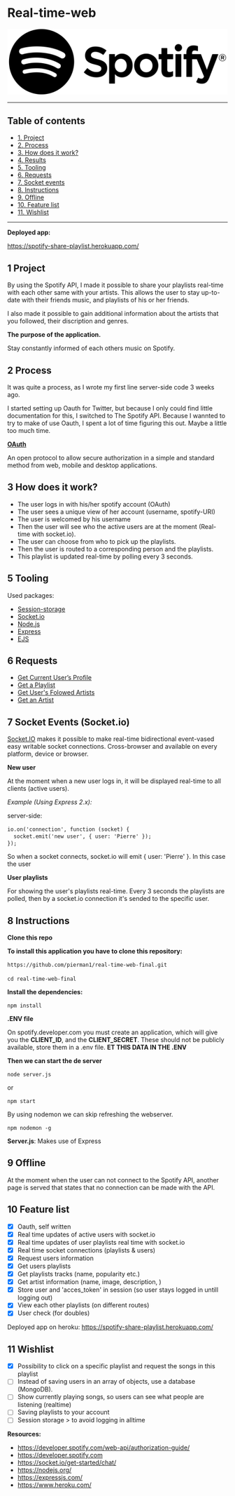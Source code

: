 # Real-time-web


![Spotifylogo](readme_imgs/logo.png)

-------------

## Table of contents

- [1. Project](#1-project)
- [2. Process](#2-process)
- [3. How does it work?](#3-how-does-it-work)
- [4. Results](#4-results)
- [5. Tooling](#5-tooling)
- [6. Requests](#6-requests)
- [7. Socket events](#7-socket)
- [8. Instructions](#8-instructions)
- [9. Offline](#9-offline)
- [10. Feature list](#10-feature-list)
- [11. Wishlist](#11-wish-list)

------------------------------


**Deployed app:**

https://spotify-share-playlist.herokuapp.com/

## 1 Project

By using the Spotify API, I made it possible to share your playlists real-time with each other
same with your artists. This allows the user to stay up-to-date with their friends music, and playlists of his or her friends.

I also made it possible to gain additional information about the artists that you followed, their discription and genres.

**The purpose of the application.**

Stay constantly informed of each others music on Spotify. 

## 2 Process

It was quite a process, as I wrote my first line server-side code 3 weeks ago.

I started setting up Oauth for Twitter, but because I only could find little documentation for this, I switched to
The Spotify API. Because I wannted to try to make of use Oauth, I spent a lot of time figuring this out. Maybe a little too much time.

**[OAuth](https://oauth.net/)**

An open protocol to allow secure authorization in a simple and standard method from web, mobile and desktop applications.

## 3 How does it work?

- The user logs in with his/her spotify account (OAuth)
- The user sees a unique view of her account (username, spotify-URI)
- The user is welcomed by his username
- Then the user will see who the active users are at the moment (Real-time with socket.io).
- The user can choose from who to pick up the playlists.
- Then the user is routed to a corresponding person and the playlists.
- This playlist is updated real-time by polling every 3 seconds.

## 5 Tooling

Used packages:


*  [Session-storage]()
*  [Socket.io](https://socket.io/)
*  [Node.js](https://nodejs.org/)
*  [Express](https://expressjs.com/)
*  [EJS](https://socket.io/)


## 6 Requests

- [Get Current User’s Profile](https://developer.spotify.com/web-api/get-current-users-profile/)
- [Get a Playlist](https://developer.spotify.com/web-api/get-playlist/)
- [Get User's Folowed Artists](https://developer.spotify.com/web-api/get-followed-artists/)
- [Get an Artist](https://developer.spotify.com/web-api/get-artist/)

## 7 Socket Events (Socket.io)

[Socket.IO]()
makes it possible to make real-time bidirectional event-vased easy writable socket connections. Cross-browser and available on every
 platform, device or browser.

**New user**

At the moment when a new user logs in, it will be displayed real-time to all clients (active users).

*Example (Using Express 2.x):*

server-side:


```
io.on('connection', function (socket) {
  socket.emit('new user', { user: 'Pierre' });
});
```

So when a socket connects, socket.io will emit { user: 'Pierre' }. In this case
the user 


**User playlists**

For showing the user's playlists real-time. Every 3 seconds the playlists are polled, then by a socket.io connection it's sended to the specific user.

## 8 Instructions

**Clone this repo**

**To install this application you have to clone this repository:**

```
https://github.com/pierman1/real-time-web-final.git

cd real-time-web-final
```

**Install the dependencies:**

```
npm install
```

**.ENV file**

On spotify.developer.com you must create an application, which will give you the **CLIENT_ID**, and the **CLIENT_SECRET**. These should not be publicly available, store them in a .env file. **ET THIS DATA IN THE .ENV**

**Then we can start the de server**

```
node server.js
```

or 

```
npm start
```

By using nodemon we can skip refreshing the webserver. 

```
npm nodemon -g
```

**Server.js**: Makes use of Express

## 9 Offline

At the moment when the user can not connect to the Spotify API, another page is served that states that no connection can be made with the API.

## 10 Feature list

* [x] Oauth, self written
* [x] Real time updates of active users with socket.io
* [x] Real time updates of user playlists real time with socket.io
* [x] Real time socket connections (playlists & users)
* [x] Request users information
* [x] Get users playlists
* [x] Get playlists tracks (name, popularity etc.)
* [x] Get artist information (name, image, description, )
* [x] Store user and 'acces_token' in session (so user stays logged in untill logging out)
* [x] View each other playlists (on different routes)
* [x] User check (for doubles)

Deployed app on heroku: 
https://spotify-share-playlist.herokuapp.com/


## 11 Wishlist


* [x] Possibility to click on a specific playlist and request the songs in this playlist
* [ ] Instead of saving users in an array of objects, use a database (MongoDB).
* [ ] Show currently playing songs, so users can see what people are listening (realtime) 
* [ ] Saving playlists to your account
* [ ] Session storage > to avoid logging in alltime

**Resources:**

- https://developer.spotify.com/web-api/authorization-guide/
- https://developer.spotify.com
- https://socket.io/get-started/chat/
- https://nodejs.org/
- https://expressjs.com/
- https://www.heroku.com/